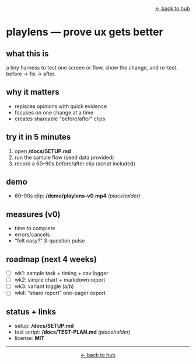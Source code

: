 <p align="right"><a href="https://github.com/ludus-scrinium/ludus-scrinium-hub">← back to hub</a></p>

# playlens — prove ux gets better

## what this is
a tiny harness to test one screen or flow, show the change, and re-test. before → fix → after.

## why it matters
- replaces opinions with quick evidence
- focuses on one change at a time
- creates shareable “before/after” clips

## try it in 5 minutes
1) open **/docs/SETUP.md**  
2) run the sample flow (seed data provided)  
3) record a 60–90s before/after clip (script included)

## demo
- 60–90s clip: **/demo/playlens-v0.mp4** *(placeholder)*

## measures (v0)
- time to complete
- errors/cancels
- “felt easy?” 3-question pulse

## roadmap (next 4 weeks)
- [ ] wk1: sample task + timing + csv logger
- [ ] wk2: simple chart + markdown report
- [ ] wk3: variant toggle (a/b)
- [ ] wk4: “share report” one-pager export

## status + links
- setup: **/docs/SETUP.md**
- test script: **/docs/TEST-PLAN.md** *(placeholder)*
- license: **MIT**

---

<p align="center"><a href="https://github.com/ludus-scrinium/ludus-scrinium-hub">← back to hub</a></p>
